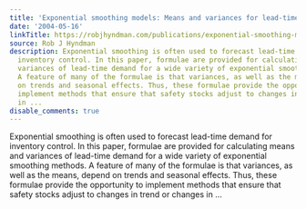 ```yaml
---
title: 'Exponential smoothing models: Means and variances for lead-time demand'
date: '2004-05-16'
linkTitle: https://robjhyndman.com/publications/exponential-smoothing-models-means-and-variances-for-lead-time-demand/
source: Rob J Hyndman
description: Exponential smoothing is often used to forecast lead-time demand for
  inventory control. In this paper, formulae are provided for calculating means and
  variances of lead-time demand for a wide variety of exponential smoothing methods.
  A feature of many of the formulae is that variances, as well as the means, depend
  on trends and seasonal effects. Thus, these formulae provide the opportunity to
  implement methods that ensure that safety stocks adjust to changes in trend or changes
  in ...
disable_comments: true
---
```

Exponential smoothing is often used to forecast lead-time demand for inventory control. In this paper, formulae are provided for calculating means and variances of lead-time demand for a wide variety of exponential smoothing methods. A feature of many of the formulae is that variances, as well as the means, depend on trends and seasonal effects. Thus, these formulae provide the opportunity to implement methods that ensure that safety stocks adjust to changes in trend or changes in ...